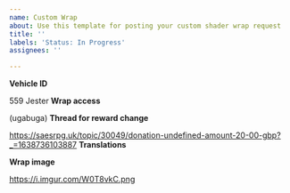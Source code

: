 ```yaml
---
name: Custom Wrap
about: Use this template for posting your custom shader wrap request
title: ''
labels: 'Status: In Progress'
assignees: ''

---
```


**Vehicle ID**
<!-- You can get the ID from https://wiki.multitheftauto.com/wiki/Vehicle_IDs -->
559 Jester
**Wrap access**
<!-- Leave blank if anyone can use the wrap, otherwise state the usernames -->
(ugabuga)
**Thread for reward change**
<!-- Link your donation or reward change thread requesting this wrap. If left blank and a test is requested, the test may take a while to process, as you have no donation to request rewards for. -->
https://saesrpg.uk/topic/30049/donation-undefined-amount-20-00-gbp?_=1638736103887
**Translations**
<!-- If the wrap contains language not readable in English, please add translations here, with reference to which part of the vehicle it's painted on. You must show the FOREIGN and ENGLISH version in plain text  -->

**Wrap image**
<!-- Attach the file here, do not use 3rd party image hosts. File extension must be .PNG using 512x512 or 256x256 dimensions -->
https://i.imgur.com/W0T8vkC.png
